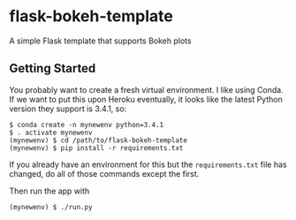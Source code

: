 # flask-bokeh-template

A simple Flask template that supports Bokeh plots

## Getting Started

You probably want to create a fresh virtual environment. I like using Conda. If we want to put this upon Heroku eventually, it looks like the latest Python version they support is 3.4.1, so:

```
$ conda create -n mynewenv python=3.4.1
$ . activate mynewenv
(mynewenv) $ cd /path/to/flask-bokeh-template
(mynewenv) $ pip install -r requirements.txt
```

If you already have an environment for this but the `requirements.txt` file has changed, do all of those commands except the first.

Then run the app with

```
(mynewenv) $ ./run.py
```
